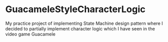 # GuacameleStyleCharacterLogic
My practice project of implementing State Machine design pattern where I decided to partially implement character logic which I have seen in the video game Guacamele
